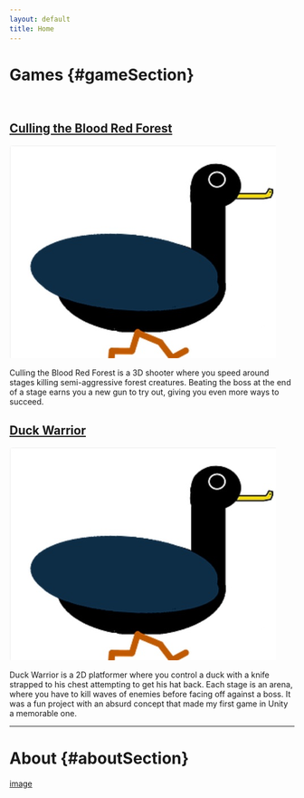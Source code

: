 ```yaml
---
layout: default
title: Home
---
```

# Games {#gameSection} 
<br />

## [Culling the Blood Red Forest](https://cameronsjlevine.github.io/cullingTheBloodRedForest)
[![image](./images/cullingTheBloodRedForestIcon.jpg)](https://cameronsjlevine.github.io/cullingTheBloodRedForest)

Culling the Blood Red Forest is a 3D shooter where you speed around stages killing semi-aggressive forest creatures. Beating the boss at the end of a stage earns you a new gun to try out, giving you even more ways to succeed.

## [Duck Warrior](https://cameronsjlevine.github.io/duckWarrior)
[![image](./images/duckWarriorIcon.jpg)](https://cameronsjlevine.github.io/duckWarrior)

Duck Warrior is a 2D platformer where you control a duck with a knife strapped to his chest attempting to get his hat back. Each stage is an arena, where you have to kill waves of enemies before facing off against a boss. It was a fun project with an absurd concept that made my first game in Unity a memorable one.  

<hr>

# About {#aboutSection}
[image](./images/aboutSectionPicture.jpg)
